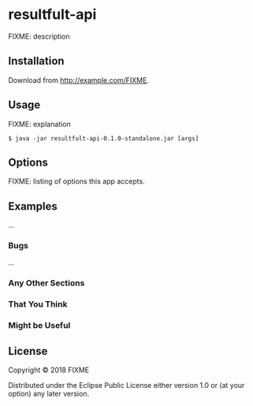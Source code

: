# resultfult-api

FIXME: description

## Installation

Download from http://example.com/FIXME.

## Usage

FIXME: explanation

    $ java -jar resultfult-api-0.1.0-standalone.jar [args]

## Options

FIXME: listing of options this app accepts.

## Examples

...

### Bugs

...

### Any Other Sections
### That You Think
### Might be Useful

## License

Copyright © 2018 FIXME

Distributed under the Eclipse Public License either version 1.0 or (at
your option) any later version.
